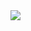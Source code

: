 <img src="https://capsule-render.vercel.app/api?type=cylinder&color=auto&height=300&section=header&text=StellarStudioCode%20&fontSize=90" />
